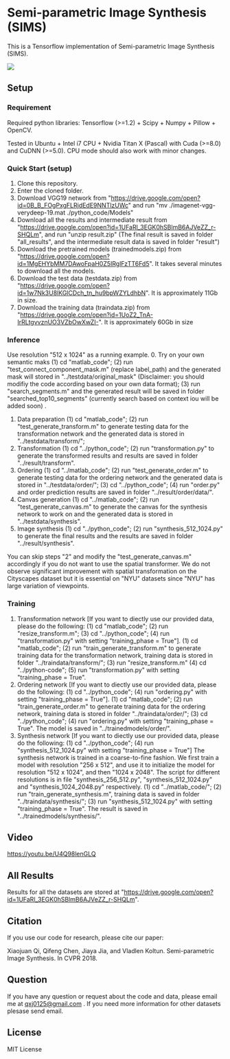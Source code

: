 # Semi-parametric Image Synthesis (SIMS)

This is a Tensorflow implementation of Semi-parametric Image Synthesis (SIMS).

<img src="./overallpipeline.png"/>

## Setup

### Requirement
Required python libraries: Tensorflow (>=1.2) + Scipy + Numpy + Pillow + OpenCV.

Tested in Ubuntu + Intel i7 CPU + Nvidia Titan X (Pascal) with Cuda (>=8.0) and CuDNN (>=5.0). CPU mode should also work with minor changes.

### Quick Start (setup)
1. Clone this repository.
2. Enter the cloned folder.
3. Download VGG19 network from "https://drive.google.com/open?id=0B_B_FOgPxgFLRjdEdE9NNTlzUWc" and  run  "mv ./imagenet-vgg-verydeep-19.mat ./python_code/Models"
4. Download all the results and intermediate result from "https://drive.google.com/open?id=1UFaRl_3EGK0hSBlmB6AJVeZZ_r-SHQLm", and run "unzip result.zip" (The final result is saved in folder "all_results", and the intermediate result data is saved in folder "result")
5. Download the pretrained models (trainedmodels.zip) from "https://drive.google.com/open?id=1MgEHYbMM7DAwoFpaH0Z5IRglFzTT6Fd5". It takes several minutes to download all the models.
6. Download the test data (testdata.zip) from "https://drive.google.com/open?id=1w7Nk3U8lKGlCDch_tn_hu9bpWZYLdhbN". It is approximately 11Gb in size. 
7. Download the training data (traindata.zip) from "https://drive.google.com/open?id=1UoZ2_TnA-IrRLtgvvznUO3VZbOwXwZI-". It is approximately 60Gb in size


### Inference
Use resolution "512 x 1024" as a running example.
0. Try on your own semantic maks
(1) cd "matlab_code";
(2) run "test_connect_component_mask.m" (replace label_path) and the generated mask will stored in "../testdata/original_mask" (Disclaimer: you should modifiy the code according based on your own data format);
(3) run "search_segments.m"  and the generated result will be saved in folder "searched_top10_segments" (currently search based on  context iou will be added soon) .
1. Data preparation
 (1) cd "matlab_code"; 
 (2) run "test_generate_transform.m" to generate testing data for the transformation network and the generated data is stored in  "../testdata/transform/";
2. Transformation
(1) cd "../python_code";
(2) run "transformation.py" to generate the transformed results and results are saved in folder "../result/transform".
3. Ordering
 (1) cd "../matlab_code";
 (2) run "test_generate_order.m" to generate testing data for the ordering network and the generated data is stored in "../testdata/order/";
 (3) cd "../python_code";
 (4) run "order.py" and order prediction results are saved in folder "../result/order/data/".
5. Canvas generation
 (1) cd "../matlab_code"; 
 (2) run "test_generate_canvas.m" to generate the canvas for the synthesis network to work on and the generated data is stored in "../testdata/synthesis".
6. Image synthesis
(1) cd "../python_code";
(2) run "synthesis_512_1024.py" to generate the final results and the results are saved in folder "../result/synthesis".

You can skip steps "2" and modify the "test_generate_canvas.m" accordingly if you do not want to use the spatial transformer. We do not observe significant improvement with spatial transformation on the Cityscapes dataset but it is essential on "NYU" datasets since "NYU" has large variation of viewpoints.

### Training
1. Transformation network
[If you want to diectly use our provided data, please do the following: (1) cd "matlab_code"; (2) run "resize_transform.m"; (3) cd "../python_code"; (4) run "transformation.py" with setting "training_phase = True"].
(1) cd "matlab_code";
(2) run "train_generate_transform.m" to generate training data for the transformation network, training data is stored in folder "../traindata/transform/";
(3) run "resize_transform.m"
(4) cd "../python-code";
(5) run "transformation.py" with setting "training_phase = True".
2. Ordering network
[If you want to diectly use our provided data, please do the following: (1) cd "../python_code"; (4) run "ordering.py" with setting "training_phase = True"].
(1) cd "matlab_code";
(2) run "train_generate_order.m" to generate training data for the ordering network, training data is stored in folder "../traindata/order/";
(3) cd "../python_code";
(4) run "ordering.py" with setting "training_phase = True". The model is saved in "../trainedmodels/order/".
3. Synthesis network
[If you want to diectly use our provided data, please do the following: (1) cd "../python_code"; (4) run "synthesis_512_1024.py" with setting "training_phase = True"]
The synthesis network is trained in a coarse-to-fine fashion. We first train a model with resolution "256 x 512", and use it to initialize the model for resolution "512 x 1024", and then "1024 x 2048". The script for different resolutions is in file "synthesis_256_512.py", "synthesis_512_1024.py" and "synthesis_1024_2048.py" respectively.
(1) cd "../matlab_code/";
(2) run "train_generate_synthesis.m", training data is saved in folder "../traindata/synthesis/";
(3) run "synthesis_512_1024.py" with setting "training_phase = True". The result is saved in "../trainedmodels/synthesis/".

## Video
https://youtu.be/U4Q98lenGLQ

## All Results
Results for all the datasets are stored at "https://drive.google.com/open?id=1UFaRl_3EGK0hSBlmB6AJVeZZ_r-SHQLm".

## Citation
If you use our code for research, please cite our paper:

Xiaojuan Qi, Qifeng Chen, Jiaya Jia, and Vladlen Koltun. Semi-parametric Image Synthesis. In CVPR 2018.

## Question
If you have any question or request about the code and data, please email me at qxj0125@gmail.com . If you need more information for other datasets plesase send email. 

## License
MIT License
